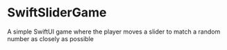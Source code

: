 # SwiftSliderGame
A simple SwiftUI game where the player moves a slider to match a random number as closely as possible
